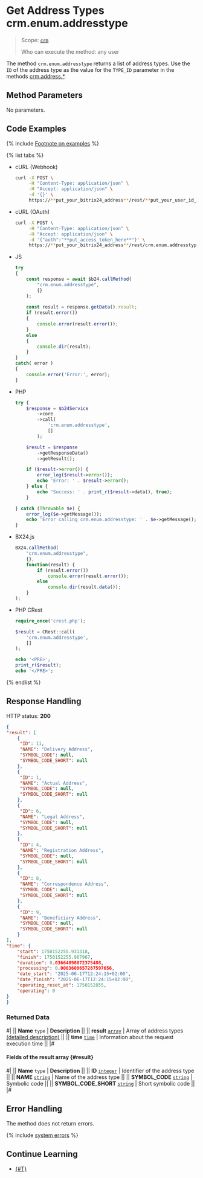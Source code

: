 # Get Address Types crm.enum.addresstype

> Scope: [`crm`](../../../scopes/permissions.md)
>
> Who can execute the method: any user

The method `crm.enum.addresstype` returns a list of address types. Use the `ID` of the address type as the value for the `TYPE_ID` parameter in the methods [crm.address.*](../../requisites/addresses/index.md).

## Method Parameters

No parameters.

## Code Examples

{% include [Footnote on examples](../../../../_includes/examples.md) %}

{% list tabs %}

- cURL (Webhook)

    ```bash
    curl -X POST \
         -H "Content-Type: application/json" \
         -H "Accept: application/json" \
         -d '{}' \
         https://**put_your_bitrix24_address**/rest/**put_your_user_id_here**/**put_your_webhook_here**/crm.enum.addresstype
    ```

- cURL (OAuth)

    ```bash
    curl -X POST \
         -H "Content-Type: application/json" \
         -H "Accept: application/json" \
         -d '{"auth":"**put_access_token_here**"}' \
         https://**put_your_bitrix24_address**/rest/crm.enum.addresstype
    ```

- JS

    ```js
    try
    {
    	const response = await $b24.callMethod(
    		"crm.enum.addresstype",
    		{}
    	);
    	
    	const result = response.getData().result;
    	if (result.error())
    	{
    		console.error(result.error());
    	}
    	else
    	{
    		console.dir(result);
    	}
    }
    catch( error )
    {
    	console.error('Error:', error);
    }
    ```

- PHP

    ```php
    try {
        $response = $b24Service
            ->core
            ->call(
                'crm.enum.addresstype',
                []
            );
    
        $result = $response
            ->getResponseData()
            ->getResult();
    
        if ($result->error()) {
            error_log($result->error());
            echo 'Error: ' . $result->error();
        } else {
            echo 'Success: ' . print_r($result->data(), true);
        }
    
    } catch (Throwable $e) {
        error_log($e->getMessage());
        echo 'Error calling crm.enum.addresstype: ' . $e->getMessage();
    }
    ```

- BX24.js

    ```js
    BX24.callMethod(
        "crm.enum.addresstype",
        {},
        function(result) {
            if (result.error())
                console.error(result.error());
            else
                console.dir(result.data());
        }
    );
    ```

- PHP CRest

    ```php
    require_once('crest.php');

    $result = CRest::call(
        'crm.enum.addresstype',
        []
    );

    echo '<PRE>';
    print_r($result);
    echo '</PRE>';
    ```

{% endlist %}

## Response Handling

HTTP status: **200**

```json
{
"result": [
    {
     "ID": 11,
     "NAME": "Delivery Address",
     "SYMBOL_CODE": null,
     "SYMBOL_CODE_SHORT": null
    },
    {
     "ID": 1,
     "NAME": "Actual Address",
     "SYMBOL_CODE": null,
     "SYMBOL_CODE_SHORT": null
    },
    {
     "ID": 6,
     "NAME": "Legal Address",
     "SYMBOL_CODE": null,
     "SYMBOL_CODE_SHORT": null
    },
    {
     "ID": 4,
     "NAME": "Registration Address",
     "SYMBOL_CODE": null,
     "SYMBOL_CODE_SHORT": null
    },
    {
     "ID": 8,
     "NAME": "Correspondence Address",
     "SYMBOL_CODE": null,
     "SYMBOL_CODE_SHORT": null
    },
    {
     "ID": 9,
     "NAME": "Beneficiary Address",
     "SYMBOL_CODE": null,
     "SYMBOL_CODE_SHORT": null
    }
],
"time": {
    "start": 1750152255.931318,
    "finish": 1750152255.967967,
    "duration": 0.03664898872375488,
    "processing": 0.0003609657287597656,
    "date_start": "2025-06-17T12:24:15+02:00",
    "date_finish": "2025-06-17T12:24:15+02:00",
    "operating_reset_at": 1750152855,
    "operating": 0
}
}
```

### Returned Data

#|
|| **Name**
`type` | **Description** ||
|| **result**
[`array`](../../../data-types.md) | Array of address types [(detailed description)](#result) ||
|| **time**
[`time`](../../../data-types.md#time) | Information about the request execution time ||
|#

#### Fields of the result array {#result}

#|
|| **Name**
`type` | **Description** ||
|| **ID**
[`integer`](../../../data-types.md) | Identifier of the address type ||
|| **NAME**
[`string`](../../../data-types.md) | Name of the address type ||
|| **SYMBOL_CODE**
[`string`](../../../data-types.md) | Symbolic code ||
|| **SYMBOL_CODE_SHORT**
[`string`](../../../data-types.md) | Short symbolic code ||
|#

## Error Handling

The method does not return errors.

{% include [system errors](../../../../_includes/system-errors.md) %}

## Continue Learning

- [{#T}](./index.md)